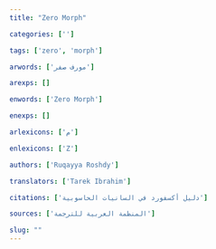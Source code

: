 ```yaml
---
title: "Zero Morph"

categories: ['']

tags: ['zero', 'morph']

arwords: ['مورف صفر']

arexps: []

enwords: ['Zero Morph']

enexps: []

arlexicons: ['م']

enlexicons: ['Z']

authors: ['Ruqayya Roshdy']

translators: ['Tarek Ibrahim']

citations: ['دليل أكسفورد في السانيات الحاسوبية']

sources: ['المنظمة العربية للترجمة']

slug: ""
---
```

